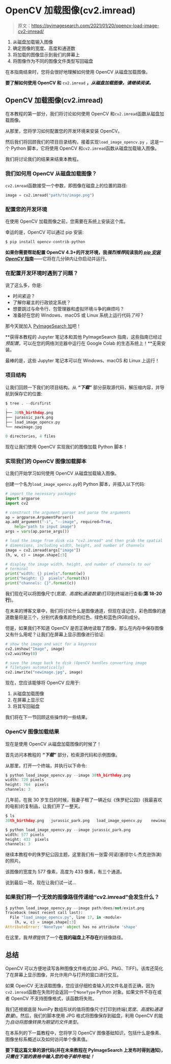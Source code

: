 # OpenCV 加载图像(cv2.imread)

> 原文：<https://pyimagesearch.com/2021/01/20/opencv-load-image-cv2-imread/>

1.  从磁盘加载输入图像
2.  确定图像的宽度、高度和通道数
3.  将加载的图像显示到我们的屏幕上
4.  将图像作为不同的图像文件类型写回磁盘

在本指南结束时，您将会很好地理解如何使用 OpenCV 从磁盘加载图像。

**要了解如何使用 OpenCV 和** `cv2.imread` **，*从磁盘加载图像，请继续阅读。***

## **OpenCV 加载图像(cv2.imread)**

在本教程的第一部分，我们将讨论如何使用 OpenCV 和`cv2.imread`函数从磁盘加载图像。

从那里，您将学习如何配置您的开发环境来安装 OpenCV。

然后我们将回顾我们的项目目录结构，接着实现``load_image_opencv.py`` ，这是一个 Python 脚本，它将使用 OpenCV 和`cv2.imread`函数从磁盘加载输入图像。

我们将讨论我们的结果来结束本教程。

### 我们如何用 OpenCV 从磁盘加载图像？

`cv2.imread`函数接受一个参数，即图像在磁盘上的位置的路径:

```py
image = cv2.imread("path/to/image.png")
```

### **配置您的开发环境**

在使用 OpenCV 加载图像之前，您需要在系统上安装这个库。

幸运的是，OpenCV 可以通过 pip 安装:

```py
$ pip install opencv-contrib-python
```

**如果你需要帮助配置 OpenCV 4.3+的开发环境，我*强烈推荐*阅读我的 [*pip 安装 OpenCV* 指南](https://pyimagesearch.com/2018/09/19/pip-install-opencv/)**——它将在几分钟内让你启动并运行。

### **在配置开发环境时遇到了问题？**

说了这么多，你是:

*   时间紧迫？
*   了解你雇主的行政锁定系统？
*   想要跳过与命令行、包管理器和虚拟环境斗争的麻烦吗？
*   准备好在您的 Windows、macOS 或 Linux 系统上运行代码*了吗*？

那今天就加入 [PyImageSearch 加](https://pyimagesearch.com/pyimagesearch-plus/)吧！

**获得本教程的 Jupyter 笔记本和其他 PyImageSearch 指南，这些指南已经过*预配置*，可以在您的网络浏览器中运行在 Google Colab 的生态系统上！**无需安装。

最棒的是，这些 Jupyter 笔记本可以在 Windows、macOS 和 Linux 上运行！

### **项目结构**

让我们回顾一下我们的项目结构。从 ***“下载”*** 部分获取源代码，解压缩内容，并导航到保存它的位置:

```py
$ tree . --dirsfirst
.
├── 30th_birthday.png
├── jurassic_park.png
├── load_image_opencv.py
└── newimage.jpg

0 directories, 4 files
```

现在让我们使用 OpenCV 实现我们的图像加载 Python 脚本！

### **实现我们的 OpenCV 图像加载脚本**

让我们开始学习如何使用 OpenCV 从磁盘加载输入图像。

创建一个名为`load_image_opencv.py`的 Python 脚本，并插入以下代码:

```py
# import the necessary packages
import argparse
import cv2

# construct the argument parser and parse the arguments
ap = argparse.ArgumentParser()
ap.add_argument("-i", "--image", required=True,
	help="path to input image")
args = vars(ap.parse_args())
```

```py
# load the image from disk via "cv2.imread" and then grab the spatial
# dimensions, including width, height, and number of channels
image = cv2.imread(args["image"])
(h, w, c) = image.shape[:3]

# display the image width, height, and number of channels to our
# terminal
print("width: {} pixels".format(w))
print("height: {}  pixels".format(h))
print("channels: {}".format(c))
```

我们现在可以将图像尺寸(*宽度*、*高度*和*通道数量*)打印到终端进行查看(**第 18-20 行**)。

在未来的博客文章中，我们将讨论什么是图像通道，但现在请记住，彩色图像的通道数量将是三个，分别代表像素颜色的红色、绿色和蓝色(RGB)成分。

但是，如果我们不知道 OpenCV 是否正确地读取了图像，那么在内存中保存图像又有什么用呢？让我们在屏幕上显示图像进行验证:

```py
# show the image and wait for a keypress
cv2.imshow("Image", image)
cv2.waitKey(0)

# save the image back to disk (OpenCV handles converting image
# filetypes automatically)
cv2.imwrite("newimage.jpg", image)
```

现在，您应该能够将 OpenCV 应用于:

1.  从磁盘加载图像
2.  在屏幕上显示它
3.  将其写回磁盘

我们将在下一节回顾这些操作的一些结果。

### **OpenCV 图像加载结果**

现在是使用 OpenCV 从磁盘加载图像的时候了！

首先访问本教程的 ***“下载”*** 部分，检索源代码和示例图像。

从那里，打开一个终端，并执行以下命令:

```py
$ python load_image_opencv.py --image 30th_birthday.png 
width: 720 pixels
height: 764  pixels
channels: 3
```

几年前，在我 30 岁生日的时候，我妻子租了一辆近似《侏罗纪公园》(我最喜欢的电影)的复制品，让我们开了一整天。

```py
$ ls
30th_birthday.png	jurassic_park.png	load_image_opencv.py	newimage.jpg
```

```py
$ python load_image_opencv.py --image jurassic_park.png 
width: 577 pixels
height: 433  pixels
channels: 3
```

继续本教程中的侏罗纪公园主题，这里我们有一张雷·阿诺(塞缪尔·L·杰克逊饰演)的照片。

该图像的宽度为 577 像素，高度为 433 像素，有三个通道。

说到最后一项，现在让我们试一试…

### 如果我们将一个无效的图像路径传递给“cv2.imread”会发生什么？

```py
$ python load_image_opencv.py --image path/does/not/exist.png
Traceback (most recent call last):
  File "load_image_opencv.py", line 17, in <module>
    (h, w, c) = image.shape[:3]
AttributeError: 'NoneType' object has no attribute 'shape'
```

在这里，我*特意*提供了一个**在我的磁盘上不存在**的镜像路径。

## **总结**

OpenCV 可以方便地读写各种图像文件格式(如 JPG、PNG、TIFF)。该库还简化了在屏幕上显示图像，并允许用户与打开的窗口进行交互。

如果 OpenCV 无法读取图像，您应该仔细检查输入的文件名是否正确，因为`cv2.imread`函数在失败时会返回一个``NoneType`` Python 对象。如果文件不存在或者 OpenCV 不支持图像格式，该函数将失败。

我们还根据底层 NumPy 数组形状的值将图像尺寸打印到终端(*宽度*、*高度*和*通道数量*)。然后，我们的脚本使用 JPG 格式将图像保存到磁盘，利用 OpenCV 的能力*自动将图像转换为期望的文件类型。*

在本系列的下一篇教程中，您将学习 OpenCV 图像基础知识，包括什么是像素、图像坐标系概述以及如何访问单个像素值。

**要下载这篇文章的源代码(并在未来教程在 PyImageSearch 上发布时得到通知)，*只需在下面的表格中输入您的电子邮件地址！***